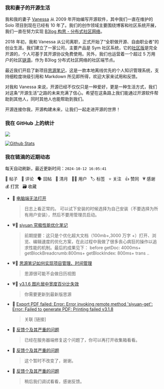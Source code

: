 ### 我和妻子的开源生活

我和我的妻子 [Vanessa](https://github.com/Vanessa219) 从 2009 年开始编写开源软件，其中我们一直在维护的 Solo 项目到现在已经有 10 年了。我们的创作领域主要围绕博客和社区系统开展，我们一直在努力实现 [B3log 构思 - 分布式社区网络](https://ld246.com/article/1546941897596)。

2018 年初，我和 Vanessa 从公司离职，正式开始了“全职做开源、自由职业者”的创业生涯。我们建立了一家公司，主要产品是 Sym 社区系统，它的[社区版](https://github.com/88250/symphony)是完全开源的，个人可基于其开源协议免费使用。另外，我们也运营着一个超过 5 万用户的社区[链滴](https://ld246.com)，作为 B3log 分布式社区网络的社区端节点。

最近我们开启了新项目[思源笔记](https://github.com/siyuan-note/siyuan)，这是一款本地离线优先的个人知识管理系统，支持细粒度块级引用和 Markdown 所见即所得，欢迎大家来试用和反馈。

对我和 Vanessa 来说，开源已经不仅仅只是一种爱好，更是一种生活方式，我们对这条“开源生活”之路的未来充满了信心。希望在这条路上我们能通过开源软件帮助到其他人，同时其他人也能帮助到我们。

开源连接你我，开源构建未来，让我们一起走进开源的世界！

### 我在 GitHub 上的统计

<a title="Hits" target="_blank" href="https://github.com/88250/88250"><img src="https://hits.b3log.org/88250/88250.svg"></a>

[![Github Stats](https://github-readme-stats.vercel.app/api?username=88250&theme=tokyonight&show_icons=true)](https://github.com/88250)

<!--events start -->

### 我在链滴的近期动态

每天自动刷新，最近更新时间：`2024-10-12 16:05:41`

📝 帖子 &nbsp; 💬 评论 &nbsp; 🗣 回帖 &nbsp; 🌙 清月 &nbsp; 👨‍💻 用户 &nbsp; 🏷️ 标签 &nbsp; ⭐️ 关注 &nbsp; 👍 赞同 &nbsp; 💗 感谢 &nbsp; 💰 打赏 &nbsp; 🗃 收藏

* 💬 [电脑端无法打开](https://ld246.com/article/1728528234910/comment/1728700186367#comments)

  > 日志上看正常的。 可以试下安装的时候选择为自己安装（不要选择为所有用户安装），然后不要用管理员启动。
* 💗📝 [siyuan 究极性能优化笔记](https://ld246.com/article/1728615417710)

  > 前期提要：这只是个优化超大文档（100mb+,3000 万字 +）打开、浏览、编辑速度的优化方案，在此过程中我做了很多丧心病狂的操作以追求性能的机制。最后的成果见下： before getDoc: 4000ms+ getBlockBreadcrumb:800ms+ getBlockIndex: 800ms+ trans ..
* 💗💬 [思源笔记如何实现项目管理、时间管理](https://ld246.com/article/1728631973785/comment/1728640565844#comments)

  > 思源很可能不会做日历视图
* 💗💬 [v3.1.6 图片居中宽度百分比失效](https://ld246.com/article/1728641412710/comment/1728642553240#comments)

  > 你需要更新到最新版思源
* 💬 [Export PDF failed: Error: Error invoking remote method 'siyuan-get': Error: Failed to generate PDF: Printing failed v3.1.8](https://ld246.com/article/1728638862825/comment/1728639453051#comments)

  > 关联 [链接]
* 💬 [反馈个及其严重的问题](https://ld246.com/article/1728632751259/comment/1728639244351#comments)

  > 已经在服务器端修复这个问题了，你可以再打开收集箱看看。
* 💬 [反馈个及其严重的问题](https://ld246.com/article/1728632751259/comment/1728637719430#comments)

  > 这个暂时不改变了，谢谢。
* 💬 [反馈个及其严重的问题](https://ld246.com/article/1728632751259/comment/1728637196687#comments)

  > 稍后我们调试看看，感谢反馈。


<!--events end -->
